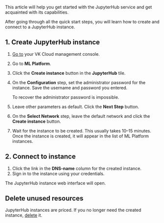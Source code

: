This article will help you get started with the JupyterHub service and get acquainted with its capabilities.

After going through all the quick start steps, you will learn how to create and connect to a JupyterHub instance.

## 1. Create JupyterHub instance

1. [Go to](https://cloud.vk.com/app/en) your VK Cloud management console.
1. Go to **ML Platform**.
1. Click the **Create instance** button in the **JupyterHub** tile.
1. On the **Configuration** step, set the administrator password for the instance. Save the username and password you entered.

    <err>

    To recover the administrator password is impossible.

    </err>

1. Leave other parameters as default. Click the **Next Step** button.
1. On the **Select Network** step, leave the default network and click the **Create instance** button.
1. Wait for the instance to be created. This usually takes 10–15 minutes. Once the instance is created, it will appear in the list of ML Platform instances.

## 2. Connect to instance

1. Click the link in the **DNS-name** column for the created instance.
1. Sign in to the instance using your credentials.

The JupyterHub instance web interface will open.

## Delete unused resources

JupyterHub instances are priced. If you no longer need the created instance, [delete](../instructions/manage#delete) it.
